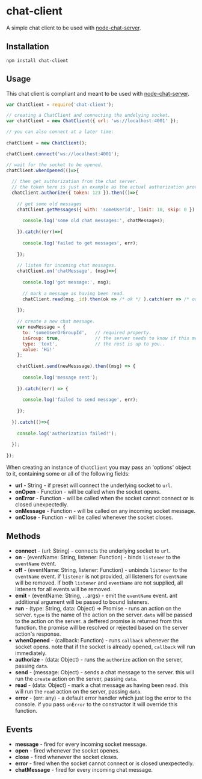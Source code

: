 # chat-client

A simple chat client to be used with <a href="https://github.com/ido-ofir/node-chat-server">node-chat-server</a>.

## Installation

```
npm install chat-client
```

## Usage

This chat client is compliant and meant to be used with <a href="https://github.com/ido-ofir/node-chat-server">node-chat-server</a>.

```js
var ChatClient = require('chat-client');

// creating a ChatClient and connecting the undelying socket.
var chatClient = new ChatClient({ url: 'ws://localhost:4001' });

// you can also connect at a later time:
  
chatClient = new ChatClient();

chatClient.connect('ws://localhost:4001');

// wait for the socket to be opened.
chatClient.whenOpened(()=>{
  
  // then get authorization from the chat server.
  // the token here is just an example as the actual authorization protocol is completely up to you.
  chatClient.authorize({ token: 123 }).then(()=>{
    
    // get some old messages
    chatClient.getMessages({ with: 'someUserId', limit: 10, skip: 0 }).then((chatMessages) => {
    
      console.log('some old chat messages:', chatMessages);
      
    }).catch((err)=>{
    
      console.log('failed to get messages', err);
      
    });
    
    // listen for incoming chat messages.
    chatClient.on('chatMessage', (msg)=>{
    
      console.log('got message:', msg);
      
      // mark a message as having been read. 
      chatClient.read(msg._id).then(ok => /* ok */ ).catch(err => /* oops.. */ );
      
    });
    
    // create a new chat message.
    var newMessage = {
      to: 'someUserOrGroupId',   // required property.
      isGroup: true,             // the server needs to know if this message is for a group.
      type: 'text',              // the rest is up to you..
      value: 'Hi!'
    };
    
    chatClient.send(newMesssage).then((msg) => {
    
      console.log('message sent');
      
    }).catch((err) => {
    
      console.log('failed to send message', err);
      
    });
    
  }).catch(()=>{
  
    console.log('authorization failed!');
    
  });
  
});

```

When creating an instance of `ChatClient` you may pass an 'options' object to it, containing some or all of the following fields:

* **url** - String - if preset will connect the underlying socket to `url`.
* **onOpen** - Function - will be called when the socket opens.
* **onError** - Function - will be called when the socket cannot connect or is closed unexpectedly.
* **onMessage** - Function - will be called on any incoming socket message.
* **onClose** - Function - will be called whenever the socket closes.

## Methods

* **connect** - (url: String) - connects the underlying socket to `url`.
* **on** - (eventName: String, listener: Function) - binds `listener` to the `eventName` event.
* **off** - (eventName: String, listener: Function) - unbinds `listener` to the `eventName` event. if `listener` is not provided, all listeners for `eventName` will be removed. if both `listener` and `eventName` are not supplied, all listeners for all events will be removed.
* **emit** - (eventName: String, ...args) - emit the `eventName` event. ant additional argument will be passed to bound listeners.
* **run** - (type: String, data: Object) => Promise -  runs an action on the server. `type` is the name of the action on the server. `data` will be passed to the action on the server. a deffered promise is returned from this function. the promise will be resolved or rejected based on the server action's response.
* **whenOpened** - (callback: Function) - runs `callback` whenever the socket opens. note that if the socket is already opened, `callback` will run immediately.
* **authorize** - (data: Object) - runs the `authorize` action on the server, passing `data`.
* **send** - (message: Object) - sends a chat message to the server. this will run the `create` action on the server, passing `data`.
* **read** - (data: Object) - mark a chat message as having been read. this will run the `read` action on the server, passing `data`.
* **error** - (err: any) - a default error handler which just log the error to the console. if you pass `onError` to the constructor it will override this function.

## Events

* **message** - fired for every incoming socket message.
* **open** - fired whenever the socket openes.
* **close** - fired whenever the socket closes.
* **error** - fired when the socket cannot connect or is closed unexpectedly.
* **chatMessage** - fired for every incoming chat message.

